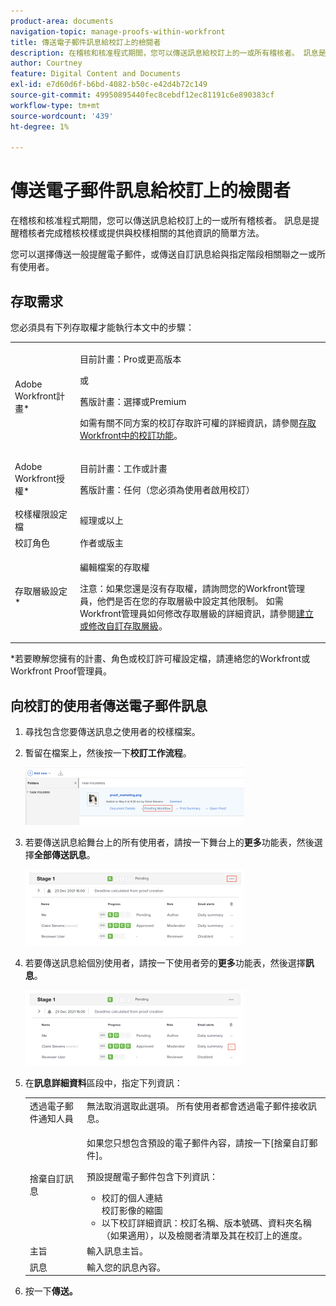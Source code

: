 ```yaml
---
product-area: documents
navigation-topic: manage-proofs-within-workfront
title: 傳送電子郵件訊息給校訂上的檢閱者
description: 在稽核和核准程式期間，您可以傳送訊息給校訂上的一或所有稽核者。 訊息是提醒稽核者完成稽核校樣或提供與校樣相關的其他資訊的簡單方法。
author: Courtney
feature: Digital Content and Documents
exl-id: e7d60d6f-b6bd-4082-b50c-e42d4b72c149
source-git-commit: 49950895440fec8cebdf12ec81191c6e890383cf
workflow-type: tm+mt
source-wordcount: '439'
ht-degree: 1%

---
```


# 傳送電子郵件訊息給校訂上的檢閱者

在稽核和核准程式期間，您可以傳送訊息給校訂上的一或所有稽核者。 訊息是提醒稽核者完成稽核校樣或提供與校樣相關的其他資訊的簡單方法。

您可以選擇傳送一般提醒電子郵件，或傳送自訂訊息給與指定階段相關聯之一或所有使用者。

## 存取需求

您必須具有下列存取權才能執行本文中的步驟：

<table style="table-layout:auto"> 
 <col> 
 <col> 
 <tbody> 
  <tr> 
   <td role="rowheader">Adobe Workfront計畫*</td> 
   <td> <p>目前計畫：Pro或更高版本</p> <p>或</p> <p>舊版計畫：選擇或Premium</p> <p>如需有關不同方案的校訂存取許可權的詳細資訊，請參閱<a href="/help/quicksilver/administration-and-setup/manage-workfront/configure-proofing/access-to-proofing-functionality.md" class="MCXref xref">存取Workfront中的校訂功能</a>。</p> </td> 
  </tr> 
  <tr> 
   <td role="rowheader">Adobe Workfront授權*</td> 
   <td> <p>目前計畫：工作或計畫</p> <p>舊版計畫：任何（您必須為使用者啟用校訂）</p> </td> 
  </tr> 
  <tr> 
   <td role="rowheader">校樣權限設定檔 </td> 
   <td>經理或以上</td> 
  </tr> 
  <tr> 
   <td role="rowheader">校訂角色</td> 
   <td>作者或版主</td> 
  </tr> 
  <tr> 
   <td role="rowheader">存取層級設定*</td> 
   <td> <p>編輯檔案的存取權</p> <p>注意：如果您還是沒有存取權，請詢問您的Workfront管理員，他們是否在您的存取層級中設定其他限制。 如需Workfront管理員如何修改存取層級的詳細資訊，請參閱<a href="../../../administration-and-setup/add-users/configure-and-grant-access/create-modify-access-levels.md" class="MCXref xref">建立或修改自訂存取層級</a>。</p> </td> 
  </tr> 
 </tbody> 
</table>

&#42;若要瞭解您擁有的計畫、角色或校訂許可權設定檔，請連絡您的Workfront或Workfront Proof管理員。

## 向校訂的使用者傳送電子郵件訊息

1. 尋找包含您要傳送訊息之使用者的校樣檔案。
1. 暫留在檔案上，然後按一下&#x200B;**校訂工作流程**。

   ![](assets/proof-workflow-doc-list-350x92.png)

1. 若要傳送訊息給舞台上的所有使用者，請按一下舞台上的&#x200B;**更多**&#x200B;功能表，然後選擇&#x200B;**全部傳送訊息**。

   ![](assets/message-stage-350x122.png)

1. 若要傳送訊息給個別使用者，請按一下使用者旁的&#x200B;**更多**&#x200B;功能表，然後選擇&#x200B;**訊息**。

   ![](assets/message-user-350x121.png)

1. 在&#x200B;**訊息詳細資料**&#x200B;區段中，指定下列資訊：

   <table style="table-layout:auto"> 
    <col> 
    <col> 
    <tbody> 
     <tr> 
      <td role="rowheader">透過電子郵件通知人員</td> 
      <td>無法取消選取此選項。 所有使用者都會透過電子郵件接收訊息。</td> 
     </tr> 
     <tr> 
      <td role="rowheader">捨棄自訂訊息</td> 
      <td> <p>如果您只想包含預設的電子郵件內容，請按一下[捨棄自訂郵件]。<strong></strong></p> <p>預設提醒電子郵件包含下列資訊：</p> 
       <ul> 
        <li>校訂的個人連結<br>校訂影像的縮圖<br></li> 
        <li>以下校訂詳細資訊：校訂名稱、版本號碼、資料夾名稱（如果適用），以及檢閱者清單及其在校訂上的進度。</li> 
       </ul> </td> 
     </tr> 
     <tr> 
      <td role="rowheader">主旨</td> 
      <td>輸入訊息主旨。</td> 
     </tr> 
     <tr> 
      <td role="rowheader">訊息</td> 
      <td>輸入您的訊息內容。</td> 
     </tr> 
    </tbody> 
   </table>

1. 按一下&#x200B;**傳送。**
